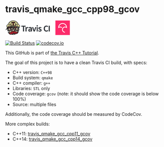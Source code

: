 # travis_qmake_gcc_cpp98_gcov

[![Travis CI logo](TravisCI.png)](https://travis-ci.org)
![Whitespace](Whitespace.png)
[![Codecov logo](Codecov.png)](https://www.codecov.io)

[![Build Status](https://travis-ci.org/richelbilderbeek/travis_qmake_gcc_cpp98_gcov.svg?branch=master)](https://travis-ci.org/richelbilderbeek/travis_qmake_gcc_cpp98_gcov)
[![codecov.io](https://codecov.io/github/richelbilderbeek/travis_qmake_gcc_cpp98_gcov/coverage.svg?branch=master)](https://codecov.io/github/richelbilderbeek/travis_qmake_gcc_cpp98_gcov?branch=master)

This GitHub is part of [the Travis C++ Tutorial](https://github.com/richelbilderbeek/travis_cpp_tutorial).

The goal of this project is to have a clean Travis CI build, with specs:
 * C++ version: `C++98`
 * Build system: `qmake`
 * C++ compiler: `g++`
 * Libraries: `STL` only
 * Code coverage: `gcov` (note: it should show the code coverage is below 100%)
 * Source: multiple files

Additionally, the code coverage should be measured by CodeCov.

More complex builds:
 * C++11: [travis_qmake_gcc_cpp11_gcov](https://www.github.com/richelbilderbeek/travis_qmake_gcc_cpp11_gcov)
 * C++14: [travis_qmake_gcc_cpp14_gcov](https://www.github.com/richelbilderbeek/travis_qmake_gcc_cpp14_gcov)
